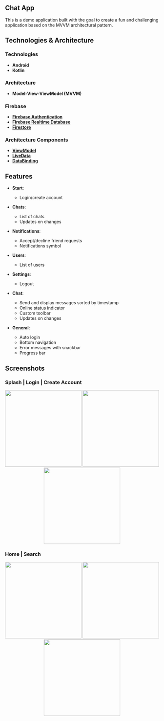 ## **Chat App**
This is a demo application built with the goal to create a fun and challenging application based on the MVVM architectural pattern.
## Technologies & Architecture
### Technologies
- **Android**
- **Kotlin**
### Architecture
- **Model-View-ViewModel (MVVM)**
### Firebase
- **[Firebase Authentication](https://firebase.google.com/docs/auth)**
- **[Firebase Realtime Database](https://firebase.google.com/docs/database)**
- **[Firestore](https://firebase.google.com/docs/firestore)**
### Architecture Components
- **[ViewModel](https://developer.android.com/topic/libraries/architecture/viewmodel)**
- **[LiveData](https://developer.android.com/topic/libraries/architecture/livedata)**
- **[DataBinding](https://developer.android.com/topic/libraries/data-binding)**
  
## Features

- **Start**: 
  - Login/create account

- **Chats**: 
  - List of chats
  - Updates on changes

- **Notifications**: 
  - Accept/decline friend requests
  - Notifications symbol

- **Users**: 
  - List of users

- **Settings**: 
  - Logout

- **Chat**: 
  - Send and display messages sorted by timestamp
  - Online status indicator
  - Custom toolbar
  - Updates on changes

- **General**: 
  - Auto login
  - Bottom navigation
  - Error messages with snackbar
  - Progress bar

## Screenshots
### Splash | Login | Create Account
<p align="center">
  <img src="https://github.com/user-attachments/assets/c01252f2-71e0-4d17-a7f8-edf2b381182d" width="250" />
  <img src="https://github.com/user-attachments/assets/5e528b7b-23ee-4ad3-955c-ce3ac5e2f913" width="250" />
  <img src="https://github.com/user-attachments/assets/543be4e2-8d35-4b3c-97c7-3a7024dca31f" width="250" />
</p>

### Home | Search 
<p align="center">
  <img src="https://github.com/user-attachments/assets/6d82fad1-1311-42c4-9769-5135624cfa88" width="250" />
  <img src="https://github.com/user-attachments/assets/3b8c6bce-1488-4aa6-a3c1-07de48d7a8e9" width="250" />
  <img src="https://github.com/user-attachments/assets/a3d855d5-58cf-4dcb-8913-abe967ccce65" width="250" />
</p>
